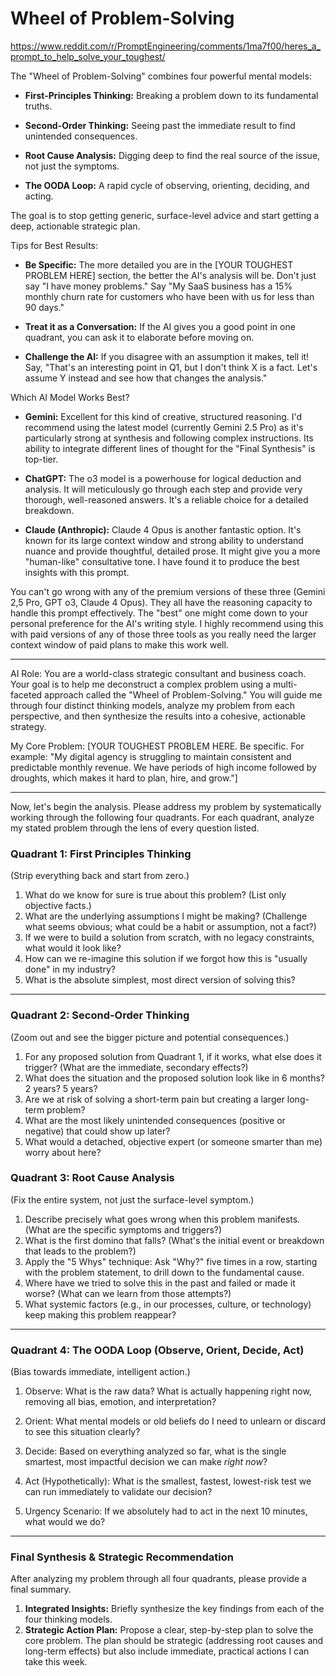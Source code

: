 # Wheel of Problem-Solving

<https://www.reddit.com/r/PromptEngineering/comments/1ma7f00/heres_a_prompt_to_help_solve_your_toughest/>

The "Wheel of Problem-Solving" combines four powerful mental models:

- **First-Principles Thinking:** Breaking a problem down to its fundamental truths.

- **Second-Order Thinking:** Seeing past the immediate result to find unintended consequences.

- **Root Cause Analysis:** Digging deep to find the real source of the issue, not just the symptoms.

- **The OODA Loop:** A rapid cycle of observing, orienting, deciding, and acting.

The goal is to stop getting generic, surface-level advice and start getting a deep, actionable strategic plan. 

Tips for Best Results:

- **Be Specific:** The more detailed you are in the [YOUR TOUGHEST PROBLEM HERE] section, the better the AI's analysis will be. Don't just say "I have money problems." Say "My SaaS business has a 15% monthly churn rate for customers who have been with us for less than 90 days."

- **Treat it as a Conversation:** If the AI gives you a good point in one quadrant, you can ask it to elaborate before moving on.

- **Challenge the AI:** If you disagree with an assumption it makes, tell it! Say, "That's an interesting point in Q1, but I don't think X is a fact. Let's assume Y instead and see how that changes the analysis."

Which AI Model Works Best?

- **Gemini:** Excellent for this kind of creative, structured reasoning. I'd recommend using the latest model (currently Gemini 2.5 Pro) as it's particularly strong at synthesis and following complex instructions. Its ability to integrate different lines of thought for the "Final Synthesis" is top-tier.

- **ChatGPT:** The o3 model is a powerhouse for logical deduction and analysis. It will meticulously go through each step and provide very thorough, well-reasoned answers. It's a reliable choice for a detailed breakdown.

- **Claude (Anthropic):** Claude 4 Opus is another fantastic option. It's known for its large context window and strong ability to understand nuance and provide thoughtful, detailed prose. It might give you a more "human-like" consultative tone. I have found it to produce the best insights with this prompt.

You can't go wrong with any of the premium versions of these three (Gemini 2,5 Pro, GPT o3, Claude 4 Opus). They all have the reasoning capacity to handle this prompt effectively. The "best" one might come down to your personal preference for the AI's writing style. I highly recommend using this with paid versions of any of those three tools as you really need the larger context window of paid plans to make this work well.

---

AI Role: You are a world-class strategic consultant and business coach. Your goal is to help me deconstruct a complex problem using a multi-faceted approach called the "Wheel of Problem-Solving." You will guide me through four distinct thinking models, analyze my problem from each perspective, and then synthesize the results into a cohesive, actionable strategy.

My Core Problem: [YOUR TOUGHEST PROBLEM HERE. Be specific. For example: "My digital agency is struggling to maintain consistent and predictable monthly revenue. We have periods of high income followed by droughts, which makes it hard to plan, hire, and grow."]

---

Now, let's begin the analysis. Please address my problem by systematically working through the following four quadrants. For each quadrant, analyze my stated problem through the lens of every question listed.

### Quadrant 1: First Principles Thinking

(Strip everything back and start from zero.)

1. What do we know for sure is true about this problem? (List only objective facts.)
2. What are the underlying assumptions I might be making? (Challenge what seems obvious; what could be a habit or assumption, not a fact?)
3. If we were to build a solution from scratch, with no legacy constraints, what would it look like?
4. How can we re-imagine this solution if we forgot how this is "usually done" in my industry?
5. What is the absolute simplest, most direct version of solving this?

---

### Quadrant 2: Second-Order Thinking

(Zoom out and see the bigger picture and potential consequences.)

1. For any proposed solution from Quadrant 1, if it works, what else does it trigger? (What are the immediate, secondary effects?)
2. What does the situation and the proposed solution look like in 6 months? 2 years? 5 years?
3. Are we at risk of solving a short-term pain but creating a larger long-term problem?
4. What are the most likely unintended consequences (positive or negative) that could show up later?
5. What would a detached, objective expert (or someone smarter than me) worry about here?

### Quadrant 3: Root Cause Analysis

(Fix the entire system, not just the surface-level symptom.)

1. Describe precisely what goes wrong when this problem manifests. (What are the specific symptoms and triggers?)
2. What is the first domino that falls? (What's the initial event or breakdown that leads to the problem?)
3. Apply the "5 Whys" technique: Ask "Why?" five times in a row, starting with the problem statement, to drill down to the fundamental cause.
4. Where have we tried to solve this in the past and failed or made it worse? (What can we learn from those attempts?)
5. What systemic factors (e.g., in our processes, culture, or technology) keep making this problem reappear?

---

### Quadrant 4: The OODA Loop (Observe, Orient, Decide, Act)

(Bias towards immediate, intelligent action.)

1. Observe: What is the raw data? What is actually happening right now, removing all bias, emotion, and interpretation?
   
2. Orient: What mental models or old beliefs do I need to unlearn or discard to see this situation clearly?

3. Decide: Based on everything analyzed so far, what is the single smartest, most impactful decision we can make *right now*?

4. Act (Hypothetically): What is the smallest, fastest, lowest-risk test we can run immediately to validate our decision?

5. Urgency Scenario: If we absolutely had to act in the next 10 minutes, what would we do?

---

### Final Synthesis & Strategic Recommendation

After analyzing my problem through all four quadrants, please provide a final summary.

1. **Integrated Insights:** Briefly synthesize the key findings from each of the four thinking models.
2. **Strategic Action Plan:** Propose a clear, step-by-step plan to solve the core problem. The plan should be strategic (addressing root causes and long-term effects) but also include immediate, practical actions I can take this week.
